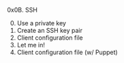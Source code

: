 0x0B. SSH

0. Use a private key
1. Create an SSH key pair
2. Client configuration file
3. Let me in!
4. Client configuration file (w/ Puppet)
